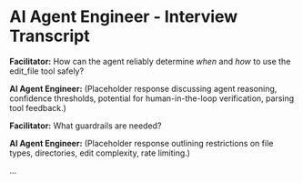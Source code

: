 # AI Agent Engineer - Interview Transcript

**Facilitator:** How can the agent reliably determine *when* and *how* to use the edit_file tool safely?

**AI Agent Engineer:** (Placeholder response discussing agent reasoning, confidence thresholds, potential for human-in-the-loop verification, parsing tool feedback.)

**Facilitator:** What guardrails are needed?

**AI Agent Engineer:** (Placeholder response outlining restrictions on file types, directories, edit complexity, rate limiting.)

... 